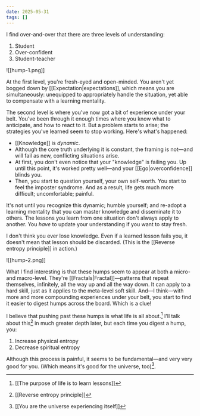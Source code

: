 ```yaml
---
date: 2025-05-31
tags: []
---
```


I find over-and-over that there are three levels of understanding:
1. Student
2. Over-confident
3. Student-teacher

![[hump-1.png]]

At the first level, you're fresh-eyed and open-minded. You aren't yet bogged down by [[Expectation|expectations]], which means you are simultaneously: unequipped to appropriately handle the situation, yet able to compensate with a learning mentality.

The second level is where you've now got a bit of experience under your belt. You've been through it enough times where you know what to anticipate, and how to react to it. But a problem starts to arise; the strategies you've learned seem to stop working. Here's what's happened:
- [[Knowledge]] is *dynamic*.
- Although the core truth underlying it is constant, the framing is not—and will fail as new, conflicting situations arise.
- At first, you don't even notice that your "knowledge" is failing you. Up until this point, it's worked pretty well—and your [[Ego|overconfidence]] blinds you.
- Then, you start to question yourself, your own self-worth. You start to feel the imposter syndrome. And as a result, life gets much more difficult; uncomfortable; painful. 

It's not until you recognize this dynamic; humble yourself; and re-adopt a learning mentality that you can master knowledge and disseminate it to others. The lessons you learn from one situation don't always apply to another. You *have* to update your understanding if you want to stay fresh.

I don't think you ever lose knowledge. Even if a learned lesson fails you, it doesn't mean that lesson should be discarded. (This is the [[Reverse entropy principle]] in action.) 

![[hump-2.png]]

What I find interesting is that these humps seem to appear at both a micro- and macro-level. They're [[Fractals|Fractal]]—patterns that repeat themselves, infinitely, all the way up and all the way down. It can apply to a hard skill, just as it applies to the meta-level soft skill. And—I think—with more and more compounding experiences under your belt, you start to find it easier to digest humps across the board. Which is a clue!

I believe that pushing past these humps is what life is all about.[^1]  I'll talk about this[^2] in much greater depth later, but each time you digest a hump, you:
1. Increase physical entropy
2. Decrease spiritual entropy

Although this process is painful, it seems to be fundamental—and very very good for you. (Which means it's good for the universe, too)[^3]. 

[^1]: [[The purpose of life is to learn lessons]]
[^2]: [[Reverse entropy principle]]
[^3]: [[You are the universe experiencing itself]]